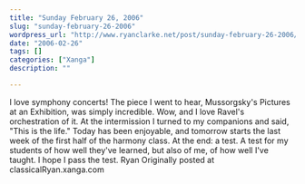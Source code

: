 ```yaml
---
title: "Sunday February 26, 2006"
slug: "sunday-february-26-2006"
wordpress_url: "http://www.ryanclarke.net/post/sunday-february-26-2006/"
date: "2006-02-26"
tags: []
categories: ["Xanga"]
description: ""

---
```


I love symphony concerts! The piece I went to hear, Mussorgsky's Pictures at an Exhibition, was simply incredible. Wow, and I love Ravel's orchestration of it. At the intermission I turned to my companions and said, "This is the life."
Today has been enjoyable, and tomorrow starts the last week of the first half of the harmony class. At the end: a test. A test for my students of how well they've learned, but also of me, of how well I've taught. I hope I pass the test.
Ryan
Originally posted at classicalRyan.xanga.com
